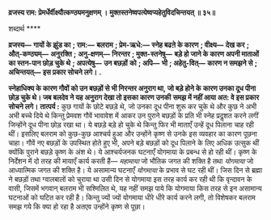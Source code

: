 **व्रजस्य राम: प्रेमर्धेर्वीक्ष्यौत्कण्ठ्यमनुक्षणम् ।** **मुक्तस्तनेष्वपत्येष्वप्यहेतुविदचिन्तयत् ॥ ३५॥** 

शब्दार्थ **** 

**व्रजस्य—** **गायों के झुंड का** **; राम:—** **बलराम** **; प्रेम-ऋधे:—** **स्नेह बढऩे के कारण** **; वीक्ष्य—** **देख कर** **; औत्-कण्ठ्यम्—** **अनुरक्ति** **;** **अनु-क्षणम्—** **निरन्तर** **; मुक्त-स्तनेषु—** **बड़े हो जाने के कारण अपनी माताओं का स्तन-पान छोड़ चुके थे** **; अपत्येषु—** **उन बछड़ों** **को** **; अपि—** **भी** **; अहेतु-वित्—** **कारण न समझने से** **; अचिन्तयत्—** **इस प्रकार सोचने लगे।** **.** 

**स्नेहाधिक्य के कारण गौवों को उन बछड़ों से भी निरन्तर अनुराग था, जो बड़े होने के** **कारण उनका दूध पीना छोड़ चुके थे। जब बलदेव ने यह अनुराग देखा तो इसका कारण उनकी** **समझ में नहीं आया अत: वे इस प्रकार सोचने लगे।** **तात्पर्य :** कुछ गायों के छोटे बछड़े थे, जो उनका दूध पीना शुरू कर चुके थे और कुछ ने अभी अभी बच्चे दिये थे किन्तु प्रेमवश गौवें भावावेश में आकर उन पुराने बछड़ों के प्रति भी स्नेह प्रदॢशत करने लगीं जिन्होंने दूध पीना छोड़ रखा था। ये बछड़े बड़े हो चुके थे किन्तु फिर भी माताएँ उन्हें दूध पिलाना चाह रही थीं। इसलिए बलराम को कुछ-कुछ आश्चर्य हुआ और उन्होंने कृष्ण से उनके इस व्यवहार का कारण पूछना चाहा। गौवें नए बछड़ों के उपस्थित होते हुए भी, अपने बड़े बछड़ों को दूध पिलाने के लिए अधिक उत्सुक थीं क्योंकि पुराने बछड़े कृष्ण के अंश थे। ये आश्चर्यजनक घटनाएँ योगमाया के प्रबन्ध से हो रही थीं। कृष्ण के निर्देशन में दो तरह की मायाएँ कार्य करती हैं— *महामाया*  जो भौतिक जगत की शक्ति है तथा *योगमाया* जो आध्यात्मिक जगत की शक्ति है। ये असामान्य घटनाएँ *योगमाया* के प्रभाव से घट रही थीं। जिस दिन से ब्रह्मा ने बछड़ों तथा ग्वालबालों को चुराया था उसी दिन से योगमाया इस तरह कार्य कर रही थी कि वृन्दावन के वासी, जिसमें भगवान् बलराम भी सश्मिलित थे, यह नहीं समझ पाये कि योगमाया किस तरह से इन असामान्य घटनाओं को घटित कर रही है। किन्तु ज्यों ज्यों योगमाया धीरे धीरे कार्य करने लगी, तो विशेषकर बलराम समझ गये कि क्या हो रहा है अतएव उन्होंने कृष्ण से पूछा।  